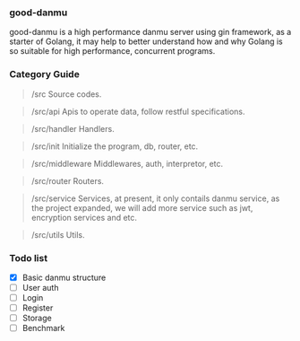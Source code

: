 <!--
 * @Descripttion: your project
 * @version: 1.0
 * @Author: Nickname4th
 * @Date: 2021-05-22 16:56:06
 * @LastEditors: Nickname4th
 * @LastEditTime: 2021-05-23 21:53:08
-->

### good-danmu
good-danmu is a high performance danmu server using gin framework, as a starter of Golang, it may help to better
understand how and why Golang is so suitable for high performance, concurrent programs.

### Category Guide
> /src Source codes.

> /src/api Apis to operate data, follow restful specifications.

> /src/handler Handlers.

> /src/init Initialize the program, db, router, etc.

> /src/middleware Middlewares, auth, interpretor, etc.

> /src/router Routers.

> /src/service Services, at present, it only contails danmu service, as the project expanded, we will add more service such as jwt, encryption services and etc.

> /src/utils Utils.

### Todo list
- [x] Basic danmu structure
- [ ] User auth
- [ ] Login
- [ ] Register
- [ ] Storage
- [ ] Benchmark